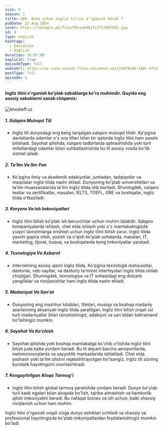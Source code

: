 ```yaml
---
size: 0
season: 1
title: 000. Nima uchun ingliz tilini o'rganish kerak ?
pubDate: 23 Aug 2024
cover: https://telegra.ph/file/99cea8db1fc1f13d0f042.jpg
id: 0
type: english
hashtags:
  - Education
  - English
duration: 18:07:00
explicit: true
episodeType: full
audioUrl: https://us-tuna-sounds-files.voicemod.net/19df8e9b-140c-4f43-8c0e-09c162821765-1658350707858.mp3
postType: full
episode: 1
---
```

#### Ingliz tilini o'rganish ko'plab sabablarga ko'ra muhimdir. Quyida eng asosiy sabablarni sanab chiqamiz:



![khodieff.uz](https://www.cityofparramatta.nsw.gov.au/sites/council/files/2019-05/english_conversation_class.jpg "english | khodieff.uz")

##### 1. **Xalqaro Muloqot Tili**

* Ingliz tili dunyodagi eng keng tarqalgan xalqaro muloqot tilidir. Ko'pgina davlatlarda odamlar o'z ona tillari bilan bir qatorda ingliz tilini ham yaxshi bilishadi. Sayohat qilishda, xalqaro tadbirlarda qatnashishda yoki turli millatlardagi odamlar bilan suhbatlashishda bu til asosiy vosita bo'lib xizmat qiladi.

##### 2. **Ta'lim Va Ilm-Fan**

* Ko'pgina ilmiy va akademik adabiyotlar, jumladan, tadqiqotlar va maqolalar ingliz tilida nashr etiladi. Dunyoning ko'plab universitetlari va ta'lim muassasalarida ta'lim ingliz tilida olib boriladi. Shuningdek, xalqaro testlar va sertifikatlar, masalan, IELTS, TOEFL, GRE va boshqalar, ingliz tilida o'tkaziladi.

##### 3. **Karyera Va Ish Imkoniyatlari**

* Ingliz tilini bilish ko'plab ish beruvchilar uchun muhim talabdir. Xalqaro kompaniyalarda ishlash, chet elda ishlash yoki o'z mamlakatingizda yuqori lavozimlarga erishish uchun ingliz tilini bilish zarur. Ingliz tilida yaxshi gapira olish, yozish va o'qish ko'plab sohalarda, masalan, IT, marketing, tijorat, huquq, va boshqalarda keng imkoniyatlar yaratadi.

##### 4. **Texnologiya Va Axborot**

* Internetning asosiy qismi ingliz tilida. Ko'pgina texnologik mahsulotlar, dasturlar, veb-saytlar, va dasturiy ta'minot interfeyslari ingliz tilida ishlab chiqilgan. Shuningdek, texnologiya va IT sohasidagi eng dolzarb yangiliklar va rivojlanishlar ham ingliz tilida nashr etiladi.

##### 5. **Madaniyat Va San'at**

* Dunyoning eng mashhur kitoblari, filmlari, musiqa va boshqa madaniy asarlarining aksariyati ingliz tilida yaratilgan. Ingliz tilini bilish orqali siz turli madaniyatlar bilan tanishishingiz, adabiyot va san'atdan bahramand bo'lishingiz mumkin.

##### 6. **Sayohat Va Ko'chish**

* Sayohat qilishda yoki boshqa mamlakatga ko'chib o'tishda ingliz tilini bilish juda katta yordam beradi. Bu til deyarli barcha aeroportlarda, mehmonxonalarda va sayyohlik markazlarida ishlatiladi. Chet elda yashash yoki ta'lim olishni rejalashtirayotgan bo'lsangiz, ingliz tili sizning kundalik hayotingizni osonlashtiradi.

##### 7. **Kengaytirilgan Aloqa Tarmog'i**

* Ingliz tilini bilish global tarmoq yaratishda yordam beradi. Dunyo bo'ylab turli kasb egalari bilan aloqada bo'lish, tajriba almashish va hamkorlik qilish imkoniyatini beradi. Bu nafaqat biznes va ish uchun, balki shaxsiy rivojlanish uchun ham muhim.

Ingliz tilini o'rganish orqali sizga dunyo eshiklari ochiladi va shaxsiy va professional hayotingizda ko'plab imkoniyatlardan foydalanishingiz mumkin bo'ladi.